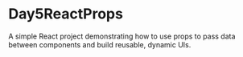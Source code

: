 # Day5ReactProps
A simple React project demonstrating how to use props to pass data between components and build reusable, dynamic UIs.
